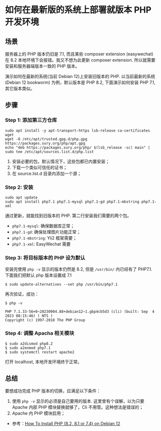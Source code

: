 # 如何在最新版的系统上部署就版本 PHP 开发环境

场景
--------------------------------------------------------------------------
服务器上的 PHP 版本仍旧是 7.1, 而且某些 composer extension (easywechat) 在 8.2 本地环境下会报错。我又不想为此更新 composer extension. 所以就需要安装和服务器端版本一致的 PHP 版本。

演示如何在最新的系统(当前 Debian 12)上安装旧版本的 PHP. 以当前最新的系统 (Debian 12 bookworm) 为例，默认版本是 PHP 8.2, 下面演示如何安装 PHP 7.1, 其它版本类似。

步骤
--------------------------------------------------------------------------

### Step 1: 添加第三方仓库

```
sudo apt install -y apt-transport-https lsb-release ca-certificates wget
wget -O /etc/apt/trusted.gpg.d/php.gpg https://packages.sury.org/php/apt.gpg
echo "deb https://packages.sury.org/php/ $(lsb_release -sc) main" | sudo tee /etc/apt/sources.list.d/php.list
```

1. 安装必要的包，默认情况下，这些包都已内置安装；
2. 下载一个类似可信任的证书；
3. 在 source.list.d 目录内添加一个源；

### Step 2: 安装

```
sudo apt update
sudo apt install php7.1 php7.1-mysql php7.1-gd php7.1-mbstring php7.1-xml
```

通过更新，就能找到旧版本的 PHP. 第二行安装我们需要的两个包。

- `php7.1-mysql`: 确保数据库正常；
- `php7.1-gd`: 确保处理图片功能正常；
- `php7.1-mbstring`: Yii2 框架需要；
- `php7.1-xml`: EasyWechat 需要

### Step 3: 将目标版本的 PHP 设为默认
安装完使用 `php -v` 显示的版本仍然是 8.2, 但是 `/usr/bin/` 内已经有了 PHP7.1. 下面我们把默认 php 版本设置成 7.1

```
$ sudo update-alternatives --set php /usr/bin/php7.1
```

再次验证，成功：

```
$ php -v

PHP 7.1.33-56+0~20230904.88+debian12~1.gbp4cb5d3 (cli) (built: Sep  4 2023 08:15:46) ( NTS )
Copyright (c) 1997-2018 The PHP Group
```

### Step 4: 调整 Apacha 相关模块

```
$ sudo a2dismod php8.2
$ sudo a2enmod php7.1
$ sudo systemctl restart apache2
```

打开 localhost, 本地开发环境终于正常。

总结
--------------------------------------------------------------------------
要想成功完成 PHP 版本的切换，应满足以下条件：

1. 使用 `php -v` 显示的必须是自己要用的版本. 这里曾有个误解，以为只要 Apache 内部 PHP 模块替换就够了，Cli 不用管。这种想法是错误的；
2. Apache 内 PHP 模块启用；

- 参考：[How To Install PHP (8.2, 8.1 or 7.4) on Debian 12][ref]

[ref]: https://tecadmin.net/how-to-install-php-on-debian-12/
